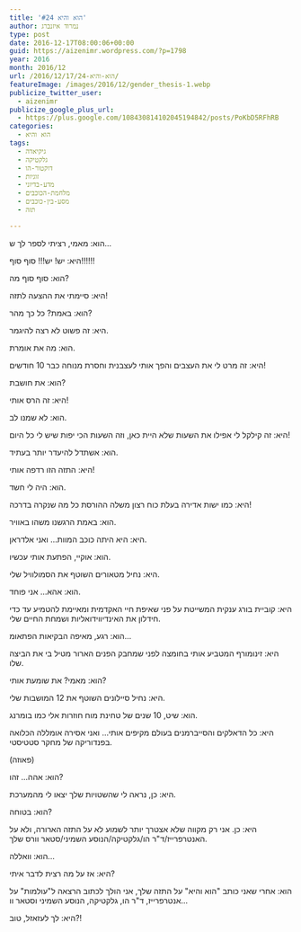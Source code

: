 ```yaml
---
title: 'הוא והיא #24'
author: נמרוד איזנברג
type: post
date: 2016-12-17T08:00:06+00:00
guid: https://aizenimr.wordpress.com/?p=1798
year: 2016
month: 2016/12
url: /2016/12/17/הוא-והיא-24/
featureImage: /images/2016/12/gender_thesis-1.webp
publicize_twitter_user:
  - aizenimr
publicize_google_plus_url:
  - https://plus.google.com/108430814102045194842/posts/PoKbD5RFhRB
categories:
  - הוא והיא
tags:
  - גיקיאדה
  - גלקטיקה
  - דוקטור-הו
  - זוגיות
  - מדע-בדיוני
  - מלחמת-הכוכבים
  - מסע-בין-כוכבים
  - תזה

---
```

הוא: מאמי, רציתי לספר לך ש...

היא: יש! יש!!! סוף סוף!!!!!!

הוא: סוף סוף מה?

היא: סיימתי את ההצעה לתזה!

הוא: באמת? כל כך מהר?

היא: זה פשוט לא רצה להיגמר.

הוא: מה את אומרת.

היא: זה מרט לי את העצבים והפך אותי לעצבנית וחסרת מנוחה כבר 10 חודשים!

הוא: את חושבת?

היא: זה הרס אותי!

הוא: לא שמנו לב.

היא: זה קילקל לי אפילו את השעות שלא היית כאן, וזה השעות הכי יפות שיש לי כל היום!

הוא: אשתדל להיעדר יותר בעתיד.

היא: התזה הזו רדפה אותי!

הוא: היה לי חשד.

היא: כמו ישות אדירה בעלת כוח רצון משלה ההורסת כל מה שנקרה בדרכה!

הוא: באמת הרגשנו משהו באוויר.

היא: היא היתה כוכב המוות... ואני אלדראן.

הוא: אוקיי, הפתעת אותי עכשיו.

היא: נחיל מטאורים השוטף את הסמולוויל שלי.

הוא: אהא... אני פוחד.

היא: קוביית בורג ענקית המשייטת על פני שאיפת חיי האקדמית ומאיימת להטמיע עד כדי חידלון את האינדיווידואליות ושמחת החיים שלי.

הוא: רגע, מאיפה הבקיאות הפתאומ...

היא: זינומורף המטביע אותי בחומצה לפני שמחבק הפנים הארור מטיל בי את הביצה שלו.

הוא: מאמי? את שומעת אותי?

היא: נחיל סיילונים השוטף את 12 המושבות שלי.

הוא: שיט, 10 שנים של טחינת מוח חוזרות אלי כמו בומרנג.

היא: כל הדאלקים והסייברמנים בעולם מקיפים אותי... ואני אסירה אומללה הכלואה בפנדוריקה של מחקר סטטיסטי.

(פאוזה)

הוא: אהה... זהו?

היא: כן, נראה לי שהשטויות שלך יצאו לי מהמערכת.

הוא: בטוחה?

היא: כן. אני רק מקווה שלא אצטרך יותר לשמוע לא על התזה הארורה, ולא על האנטרפרייז/ד"ר הו/גלקטיקה/הנוסע השמיני/סטאר וורס שלך.

הוא: וואללה...

היא: אז על מה רצית לדבר איתי?

הוא: אחרי שאני כותב "הוא והיא" על התזה שלך, אני הולך לכתוב הרצאה ל"עולמות" על אנטרפרייז, ד"ר הו, גלקטיקה, הנוסע השמיני וסטאר וו...

היא: לך לעזאזל, טוב?!